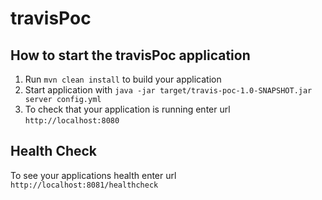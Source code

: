# travisPoc

How to start the travisPoc application
---

1. Run `mvn clean install` to build your application
1. Start application with `java -jar target/travis-poc-1.0-SNAPSHOT.jar server config.yml`
1. To check that your application is running enter url `http://localhost:8080`

Health Check
---

To see your applications health enter url `http://localhost:8081/healthcheck`
